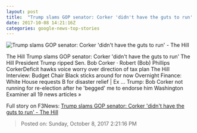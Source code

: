 ```yaml
---
layout: post
title:  "Trump slams GOP senator: Corker 'didn't have the guts to run' - The Hill"
date: 2017-10-08 14:21:16Z
categories: google-news-top-stories
---
```


![Trump slams GOP senator: Corker 'didn't have the guts to run' - The Hill](http://thehill.com/sites/default/files/trumpdonald_091317gn2_lead.jpg)

The Hill Trump slams GOP senator: Corker 'didn't have the guts to run' The Hill President Trump ripped Sen. Bob Corker · Robert (Bob) Phillips CorkerDeficit hawks voice worry over direction of tax plan The Hill Interview: Budget Chair Black sticks around for now Overnight Finance: White House requests B for disaster relief | Ex ... Trump: Bob Corker not running for re-election after he 'begged' me to endorse him Washington Examiner all 19 news articles »


Full story on F3News: [Trump slams GOP senator: Corker 'didn't have the guts to run' - The Hill](http://www.f3nws.com/n/zCgseC)

> Posted on: Sunday, October 8, 2017 2:21:16 PM
